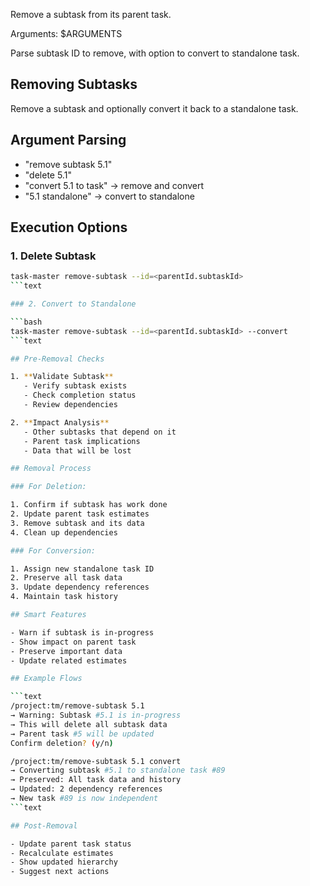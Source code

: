 Remove a subtask from its parent task.

Arguments: $ARGUMENTS

Parse subtask ID to remove, with option to convert to standalone task.

## Removing Subtasks

Remove a subtask and optionally convert it back to a standalone task.

## Argument Parsing

- "remove subtask 5.1"
- "delete 5.1"
- "convert 5.1 to task" → remove and convert
- "5.1 standalone" → convert to standalone

## Execution Options

### 1. Delete Subtask

````bash
task-master remove-subtask --id=<parentId.subtaskId>
```text

### 2. Convert to Standalone

```bash
task-master remove-subtask --id=<parentId.subtaskId> --convert
```text

## Pre-Removal Checks

1. **Validate Subtask**
   - Verify subtask exists
   - Check completion status
   - Review dependencies

2. **Impact Analysis**
   - Other subtasks that depend on it
   - Parent task implications
   - Data that will be lost

## Removal Process

### For Deletion:

1. Confirm if subtask has work done
2. Update parent task estimates
3. Remove subtask and its data
4. Clean up dependencies

### For Conversion:

1. Assign new standalone task ID
2. Preserve all task data
3. Update dependency references
4. Maintain task history

## Smart Features

- Warn if subtask is in-progress
- Show impact on parent task
- Preserve important data
- Update related estimates

## Example Flows

```text
/project:tm/remove-subtask 5.1
→ Warning: Subtask #5.1 is in-progress
→ This will delete all subtask data
→ Parent task #5 will be updated
Confirm deletion? (y/n)

/project:tm/remove-subtask 5.1 convert
→ Converting subtask #5.1 to standalone task #89
→ Preserved: All task data and history
→ Updated: 2 dependency references
→ New task #89 is now independent
```text

## Post-Removal

- Update parent task status
- Recalculate estimates
- Show updated hierarchy
- Suggest next actions
````
